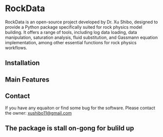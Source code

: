 # RockData
RockData is an open-source project developed by Dr. Xu Shibo, designed to provide a Python package specifically suited for rock physics model building. It offers a range of tools, including log data loading, data manipulation, saturation analysis, fluid substitution, and Gassmann equation implementation, among other essential functions for rock physics workflows.

## Installation


## Main Features


## Contact
If you have any equaiton or find some bug for the software. Please contact the owner: xushibo11@gmail.com

## The package is stall on-gong for bulild up
